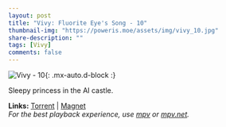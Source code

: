 ```yaml
---
layout: post
title: "Vivy: Fluorite Eye's Song - 10"
thumbnail-img: "https://poweris.moe/assets/img/vivy_10.jpg"
share-description: ""
tags: [Vivy]
comments: false
---
```


![Vivy - 10](https://poweris.moe/assets/img/vivy_10.jpg){: .mx-auto.d-block :}

Sleepy princess in the AI castle.
<!-- excerpt-end -->

**Links:** [Torrent](https://nyaa.si/view/1393833) | [Magnet](magnet:?xt=urn:btih:d33ac4615a2c04419a51ea0748c5498078c2a742&dn=%5BYameteTomete%5D%20Vivy%20-%20Fluorite%20Eye%27s%20Song%20-%2010%20%5B4B564C94%5D.mkv&tr=http%3A%2F%2Fnyaa.tracker.wf%3A7777%2Fannounce&tr=udp%3A%2F%2Fopen.stealth.si%3A80%2Fannounce&tr=udp%3A%2F%2Ftracker.opentrackr.org%3A1337%2Fannounce&tr=udp%3A%2F%2Fexodus.desync.com%3A6969%2Fannounce&tr=udp%3A%2F%2Ftracker.torrent.eu.org%3A451%2Fannounce) <br>
*For the best playback experience, use [mpv](https://mpv.io/) or [mpv.net](https://mpv-net.github.io/mpv.net-web-site/).*
